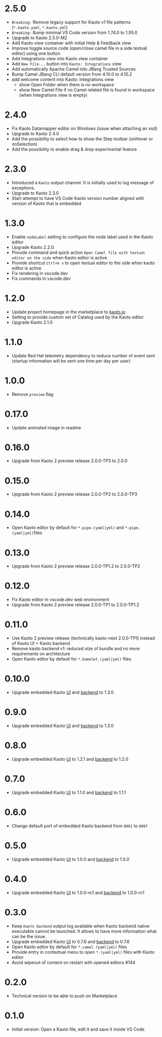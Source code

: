 # 2.5.0

- `Breaking:` Remove legacy support for Kaoto v1 file patterns (`*.kaoto.yaml`, `*.kaoto.yml`)
- `Breaking:` Bump minimal VS Code version from 1.74.0 to 1.95.0
- Upgrade to Kaoto 2.5.0-M2
- Add Kaoto view container with initial Help & Feedback view
- Improve toggle source code (open/close camel file in a side textual editor) using one button
- Add Integrations view into Kaoto view container
- Add `New File...` button into `Kaoto: Integrations` view
- Add automatically Apache Camel into JBang Trusted Sources
- Bump Camel JBang CLI default version from 4.10.0 to 4.10.2
- add welcome content into Kaoto: Integrations view
  - show Open Folder when there is no workspace
  - show New Camel File if no Camel related file is found in workspace (when Integrations view is empty)

# 2.4.0

- Fix Kaoto Datamapper editor on Windows (issue when attaching an xsd)
- Upgrade to Kaoto 2.4.0
- Add the possibility to select how to show the Step toolbar (onHover or onSelection)
- Add the possibility to enable drag & drop experimental feature

# 2.3.0

- Introduced a `Kaoto` output channel. It is initially used to log message of exceptions.
- Upgrade to Kaoto 2.3.0
- Start attempt to have VS Code Kaoto version number aligned with version of Kaoto that is embedded

# 1.3.0

- Enable `nodeLabel` setting to configure the node label used in the Kaoto editor
- Upgrade Kaoto 2.2.0
- Provide command and quick action `Open Camel file with textual editor on the side` when Kaoto editor is active
- Provide shortcut `Ctrl+k v` to open textual editor to the side when kaoto editor is active
- Fix rendering in vscode.dev
- Fix commands in vscode.dev

# 1.2.0

- Update project homepage in the marketplace to [kaoto.io](https://kaoto.io)
- Setting to provide custom set of Catalog used by the Kaoto editor
- Upgrade Kaoto 2.1.0

# 1.1.0

- Update Red Hat telemetry dependency to reduce number of event sent (startup information will be sent one time per day per user)

# 1.0.0

- Remove `preview` flag

# 0.17.0

- Update animated image in readme

# 0.16.0

- Upgrade from Kaoto 2 preview release 2.0.0-TP3 to 2.0.0

# 0.15.0

- Upgrade from Kaoto 2 preview release 2.0.0-TP2 to 2.0.0-TP3

# 0.14.0

- Open Kaoto editor by default for `*.pipe.(yaml|yml)` and `*-pipe.(yaml|yml)`files

# 0.13.0

- Upgrade from Kaoto 2 preview release 2.0.0-TP1.2 to 2.0.0-TP2

# 0.12.0

- Fix Kaoto editor in vscode.dev web environment
- Upgrade from Kaoto 2 preview release 2.0.0-TP1 to 2.0.0-TP1.2

# 0.11.0

- Use Kaoto 2 preview release (technically kaoto-next 2.0.0-TP1) instead of Kaoto UI + Kaoto backend
- Remove kaoto backend v1: reduced size of bundle and no more requirements on architecture
- Open Kaoto editor by default for `*.kamelet.(yaml|yml)` files

# 0.10.0

- Upgrade embedded Kaoto [UI](https://github.com/KaotoIO/kaoto-ui/releases/tag/v1.4.0) and [backend](https://github.com/KaotoIO/kaoto-backend/releases/tag/v1.4.0) to 1.3.0

# 0.9.0

- Upgrade embedded Kaoto [UI](https://github.com/KaotoIO/kaoto-ui/releases/tag/v1.3.0) and [backend](https://github.com/KaotoIO/kaoto-backend/releases/tag/v1.3.0) to 1.3.0

# 0.8.0

- Upgrade embedded Kaoto [UI](https://github.com/KaotoIO/kaoto-ui/releases/tag/v1.2.1) to 1.2.1 and [backend](https://github.com/KaotoIO/kaoto-backend/releases/tag/v1.2.0) to 1.2.0

# 0.7.0

- Upgrade embedded Kaoto [UI](https://github.com/KaotoIO/kaoto-ui/releases/tag/v1.1.0) to 1.1.0 and [backend](https://github.com/KaotoIO/kaoto-backend/releases/tag/v1.1.1) to 1.1.1

# 0.6.0

- Change default port of embedded Kaoto backend from `8081` to `8097`

# 0.5.0

- Upgrade embedded Kaoto [UI](https://github.com/KaotoIO/kaoto-ui/releases/tag/v1.0.0) to 1.0.0 and [backend](https://github.com/KaotoIO/kaoto-backend/releases/tag/v1.0.0) to 1.0.0

# 0.4.0

- Upgrade embedded Kaoto [UI](https://github.com/KaotoIO/kaoto-ui/releases/tag/v1.0.0-rc1) to 1.0.0-rc1 and [backend](https://github.com/KaotoIO/kaoto-backend/releases/tag/v1.0.0-rc1) to 1.0.0-rc1

# 0.3.0

- Keep `Kaoto backend` output log available when Kaoto backend native executable cannot be launched. It allows to have more information what can be the issue.
- Upgrade embedded Kaoto [UI](https://github.com/KaotoIO/kaoto-ui/releases/tag/v0.7.6) to 0.7.6 and [backend](https://github.com/KaotoIO/kaoto-backend/releases/tag/v0.7.6) to 0.7.6
- Open Kaoto editor by default for `*.camel.(yaml|yml)` files
- Provide entry in contextual menu to open `*.(yaml|yml)` files with Kaoto editor
- Avoid wipeout of content on restart with opened editors #144

# 0.2.0

- Technical version to be able to push on Marketplace

# 0.1.0

- Initial version: Open a Kaoto file, edit it and save it inside VS Code.
